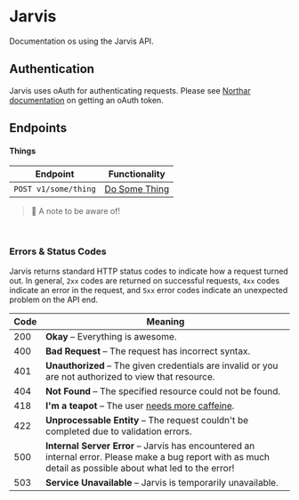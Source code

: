 # Jarvis

Documentation os using the Jarvis API.

## Authentication
Jarvis uses oAuth for authenticating requests. Please see [Northar documentation](https://github.com/DoSomething/northstar/blob/dev/documentation/authentication.md) on getting an oAuth token.

## Endpoints

#### Things
Endpoint                  | Functionality                                                     
------------------------- | ------------------------------------------------------------------
`POST v1/some/thing`      | [Do Some Thing](endpoints/some.md#endpoint)

> :memo: A note to be aware of!

<br>

### Errors & Status Codes
Jarvis returns standard HTTP status codes to indicate how a request turned out. In general, `2xx` codes are returned
on successful requests, `4xx` codes indicate an error in the request, and `5xx` error codes indicate an unexpected
problem on the API end.

Code | Meaning
---- | -------
200  | __Okay__ – Everything is awesome.
400  | __Bad Request__ – The request has incorrect syntax.
401  | __Unauthorized__ – The given credentials are invalid or you are not authorized to view that resource.
404  | __Not Found__ – The specified resource could not be found.
418  | __I'm a teapot__ – The user [needs more caffeine](https://www.ietf.org/rfc/rfc2324.txt).
422  | __Unprocessable Entity__ – The request couldn't be completed due to validation errors.
500  | __Internal Server Error__ – Jarvis has encountered an internal error. Please make a bug report with as much detail as possible about what led to the error!
503  | __Service Unavailable__ – Jarvis is temporarily unavailable.
